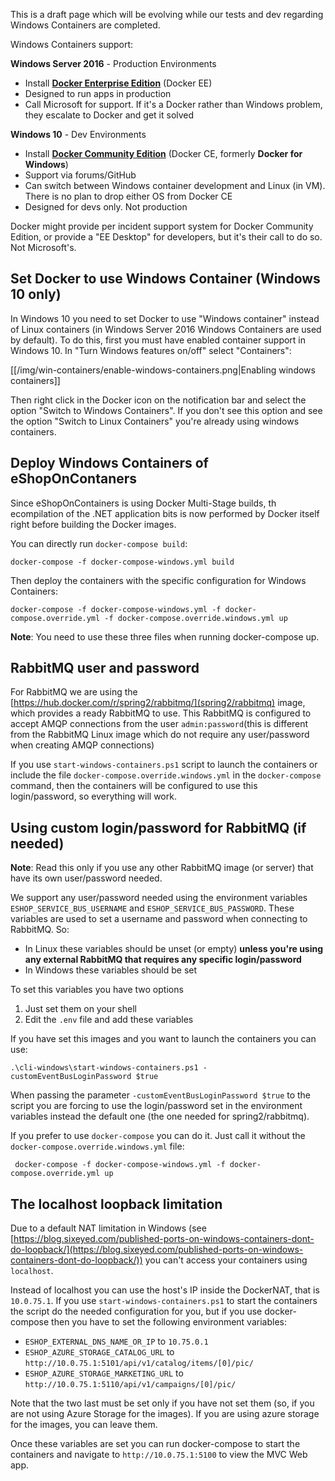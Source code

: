 This is a draft page which will be evolving while our tests and dev regarding Windows Containers are completed.

Windows Containers support:

**Windows Server 2016** - Production Environments
- Install **[Docker Enterprise Edition](https://store.docker.com/editions/enterprise/docker-ee-server-windows?tab=description)** (Docker EE)
- Designed to run apps in production
- Call Microsoft for support. If it's a Docker rather than Windows problem, they escalate to Docker and get it solved

**Windows 10** - Dev Environments
- Install **[Docker Community Edition](https://store.docker.com/editions/community/docker-ce-desktop-windows?tab=description)** (Docker CE, formerly **Docker for Windows**)
- Support via forums/GitHub
- Can switch between Windows container development and Linux (in VM). There is no plan to drop either OS from Docker CE
- Designed for devs only. Not production

Docker might provide per incident support system for Docker Community Edition, or provide a "EE Desktop" for developers, but it's their call to do so. Not Microsoft's.

## Set Docker to use Windows Container (Windows 10 only)

In Windows 10 you need to set Docker to use "Windows container" instead of Linux containers (in Windows Server 2016 Windows Containers are used by default). To do this, first you must have enabled container support in Windows 10. In "Turn Windows features on/off" select "Containers":

[[/img/win-containers/enable-windows-containers.png|Enabling windows containers]]

Then right click in the Docker icon on the notification bar and select the option "Switch to Windows Containers". If you don't see this option and see the option "Switch to Linux Containers" you're already using windows containers.

## Deploy Windows Containers of eShopOnContaners
Since eShopOnContainers is using Docker Multi-Stage builds, th ecompilation of the .NET application bits is now performed by Docker itself right before building the Docker images.

You can directly run `docker-compose build`:

```
docker-compose -f docker-compose-windows.yml build
```

Then deploy the containers with the specific configuration for Windows Containers:

```
docker-compose -f docker-compose-windows.yml -f docker-compose.override.yml -f docker-compose.override.windows.yml up
```

**Note**: You need to use these three files when running docker-compose up.

## RabbitMQ user and password

For RabbitMQ we are using the [https://hub.docker.com/r/spring2/rabbitmq/](spring2/rabbitmq) image, which provides a ready RabbitMQ to use. This RabbitMQ is configured to accept AMQP connections from the user `admin:password`(this is different from the RabbitMQ Linux image which do not require any user/password when creating AMQP connections)

If you use `start-windows-containers.ps1` script to launch the containers or include the file `docker-compose.override.windows.yml` in the `docker-compose` command, then the containers will be configured to use this login/password, so everything will work.

## Using custom login/password for RabbitMQ (if needed)

**Note**: Read this only if you use any other RabbitMQ image (or server) that have its own user/password needed.

We support any user/password needed using the environment variables `ESHOP_SERVICE_BUS_USERNAME` and `ESHOP_SERVICE_BUS_PASSWORD`. These variables are used to set a username and password when connecting to RabbitMQ. So:

* In Linux these variables should be unset (or empty) **unless you're using any external RabbitMQ that requires any specific login/password**
* In Windows these variables should be set

To set this variables you have two options

1. Just set them on your shell 
2. Edit the `.env` file and add these variables

If you have set this images and you want to launch the containers you can use:

```
.\cli-windows\start-windows-containers.ps1 -customEventBusLoginPassword $true
```

When passing the parameter `-customEventBusLoginPassword $true` to the script you are forcing to use the login/password set in the environment variables instead the default one (the one needed for spring2/rabbitmq). 

If you prefer to use `docker-compose` you can do it. Just call it without the `docker-compose.override.windows.yml` file:

```
 docker-compose -f docker-compose-windows.yml -f docker-compose.override.yml up
```

## The localhost loopback limitation

Due to a default NAT limitation in Windows (see [https://blog.sixeyed.com/published-ports-on-windows-containers-dont-do-loopback/](https://blog.sixeyed.com/published-ports-on-windows-containers-dont-do-loopback/)) you can't access your containers using `localhost`.

Instead of localhost you can use the host's IP inside the DockerNAT, that is `10.0.75.1`. If you use `start-windows-containers.ps1` to start the containers the script do the needed configuration for you, but if you use docker-compose then you have to set the following environment variables:

* `ESHOP_EXTERNAL_DNS_NAME_OR_IP` to `10.75.0.1`
* `ESHOP_AZURE_STORAGE_CATALOG_URL` to `http://10.0.75.1:5101/api/v1/catalog/items/[0]/pic/`
* `ESHOP_AZURE_STORAGE_MARKETING_URL` to `http://10.0.75.1:5110/api/v1/campaigns/[0]/pic/`

Note that the two last must be set only if you have not set them (so, if you are not using Azure Storage for the images). If you are using azure storage for the images, you can leave them.

Once these variables are set you can run docker-compose to start the containers and navigate to `http://10.0.75.1:5100` to view the MVC Web app.